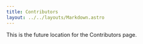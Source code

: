 ```yaml
---
title: Contributors
layout: ../../layouts/Markdown.astro
---
```


This is the future location for the Contributors page.
